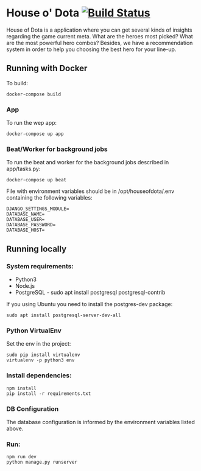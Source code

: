 # House o' Dota [![Build Status](https://travis-ci.org/lucashanke/houseofdota.svg?branch=master)](https://travis-ci.org/lucashanke/houseofdota)

House of Dota is a application where you can get several kinds of insights regarding the game current meta. What are the heroes most picked? What are the most powerful hero combos? Besides, we have a recommendation system in order to help you choosing the best hero for your line-up.

## Running with Docker

To build:
```
docker-compose build
```
### App

To run the wep app:
```
docker-compose up app
```
### Beat/Worker for background jobs

To run the beat and worker for the background jobs described in app/tasks.py:
```
docker-compose up beat
```
File with environment variables should be in /opt/houseofdota/.env containing the following variables:

```
DJANGO_SETTINGS_MODULE=
DATABASE_NAME=
DATABASE_USER=
DATABASE_PASSWORD=
DATABASE_HOST=
```

## Running locally

### System requirements:

* Python3
* Node.js
* PostgreSQL - sudo apt install postgresql postgresql-contrib

If you using Ubuntu you need to install the postgres-dev package:

```
sudo apt install postgresql-server-dev-all
```

### Python VirtualEnv

Set the env in the project:

```
sudo pip install virtualenv
virtualenv -p python3 env
```

### Install dependencies:

```
npm install
pip install -r requirements.txt
```

### DB Configuration

The database configuration is informed by the environment variables listed above.

### Run:
	npm run dev
	python manage.py runserver
